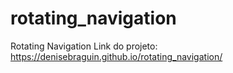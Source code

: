 # rotating_navigation
Rotating Navigation
Link do projeto: https://denisebraguin.github.io/rotating_navigation/
